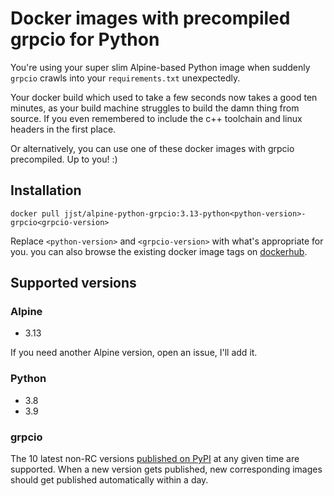 # Docker images with precompiled grpcio for Python

You're using your super slim Alpine-based Python image when suddenly `grpcio` crawls into your `requirements.txt` unexpectedly. 

Your docker build which used to take a few seconds now takes a good ten minutes, as your build machine struggles to build the damn thing from source. If you even remembered to include the c++ toolchain and linux headers in the first place.

Or alternatively, you can use one of these docker images with grpcio precompiled. Up to you! :)

## Installation

```
docker pull jjst/alpine-python-grpcio:3.13-python<python-version>-grpcio<grpcio-version>
```
Replace `<python-version>` and `<grpcio-version>` with what's appropriate for you. you can also browse the existing docker image tags on [dockerhub](https://hub.docker.com/r/jjst/alpine-python-grpcio/tags).

## Supported versions

### Alpine

- 3.13

If you need another Alpine version, open an issue, I'll add it.

### Python

- 3.8
- 3.9

### grpcio

The 10 latest non-RC versions [published on PyPI](https://pypi.org/project/grpcio/) at any given time are supported. 
When a new version gets published, new corresponding images should get published automatically within a day. 

